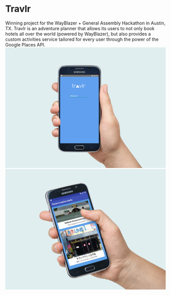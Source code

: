 # Travlr
Winning project for the WayBlazer + General Assembly Hackathon in Austin, TX. Travlr is an adventure planner that allows its users to not only book hotels all over the world (powered by WayBlazer), but also provides a custom activities service tailored for every user through the power of the Google Places API.
![ScreenShot](https://github.com/BPhillips91/Travlr/blob/photos/travlr-1.jpg)
![ScreenShot](https://github.com/BPhillips91/Travlr/blob/photos/travlr-2.jpg)
